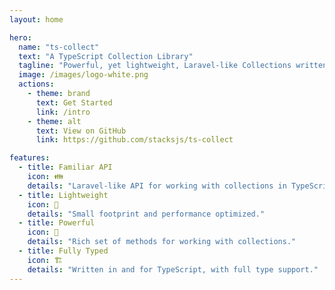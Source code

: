 ```yaml
---
layout: home

hero:
  name: "ts-collect"
  text: "A TypeScript Collection Library"
  tagline: "Powerful, yet lightweight, Laravel-like Collections written for TypeScript"
  image: /images/logo-white.png
  actions:
    - theme: brand
      text: Get Started
      link: /intro
    - theme: alt
      text: View on GitHub
      link: https://github.com/stacksjs/ts-collect

features:
  - title: Familiar API
    icon: 👪
    details: "Laravel-like API for working with collections in TypeScript."
  - title: Lightweight
    icon: 🚀
    details: "Small footprint and performance optimized."
  - title: Powerful
    icon: 💪
    details: "Rich set of methods for working with collections."
  - title: Fully Typed
    icon: 🏗️
    details: "Written in and for TypeScript, with full type support."
---
```


<Home />
